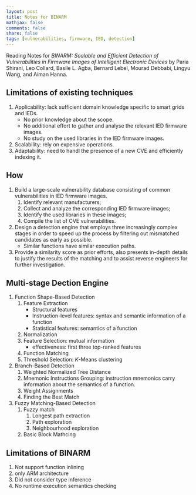 ```yaml
---
layout: post
title: Notes for BINARM
mathjax: false
comments: false
share: false
tags: [vulnerabilities, firmware, IED, detection]
---
```


Reading Notes for *BINARM: Scalable and Efficient Detection of Vulnerabilities in Firmware Images of Intelligent Electronic Devices* by Paria Shirani, Leo Collard, Basile L. Agba, Bernard Lebel, Mourad Debbabi, Lingyu Wang, and Aiman Hanna.

<!--more-->
## Limitations of existing techniques
1. Applicability: lack sufficient domain knowledge specific to smart grids and IEDs.
    * No prior knowledge about the scope.
    * No additional effort to gather and analyse the relevant IED firmware images.
    * No study on the used libraries in the IED firmware images.
2. Scalability: rely on expensive operations.
3. Adaptability: need to handl the presence of a new CVE and efficiently indexing it.
 
## How
1. Build a large-scale vulnerability database consisting of common vulnerabilities in IED firmware images.
    1. Identify relevant manufacturers;
    2. Collect and analyze the corresponding IED firmware images;
    3. Identify the used libraries in these images;
    4. Compile the list of CVE vulnerabilities.
2. Design a detection engine that employs three increasingly complex stages in order to speed up the process by filtering out mismatched candidates as early as possible.
    * Similar functions have similar execution paths.
3. Provide a similarity score as prior efforts, also presents in-depth details to justify the results of the matching and to assist reverse engineers for further investigation.

## Multi-stage Dection Engine
1. Function Shape-Based Detection
    1. Feature Extraction
        * Structural features
        * Instruction-level features: syntax and semantic information of a function
        * Statistical features: semantics of a function
    2. Normalization
    3. Feature Selection: mutual information
        * effectiveness: first three top-ranked features
    4. Function Matching
    5. Threshold Selection: $K$-Means clustering
2. Branch-Based Detection
    1. Weighted Normalized Tree Distance
    2. Mnemonic Instructions Grouping: instruction mnemonics carry information about the semantics of a function.
    3. Weight Assignments
    4. Finding the Best Match
3. Fuzzy Matching-Based Detection
    1. Fuzzy match
        1. Longest path extraction
        2. Path exploration
        3. Neighbourhood exploration
    2. Basic Block Mathcing

## Limitations of BINARM
1. Not support function inlining
2. only ARM architecture
3. Did not consider type inference
4. No runtime execution semantics checking